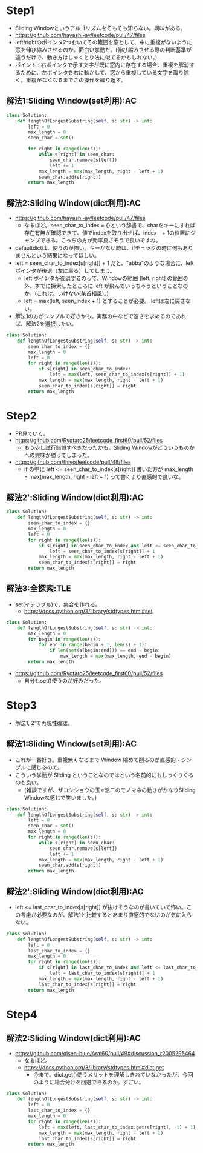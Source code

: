 # Step1
 - Sliding Windowというアルゴリズムをそもそも知らない。興味がある。
 - https://github.com/hayashi-ay/leetcode/pull/47/files
 - left/rightのポインタ2つおいてその範囲を窓として、中に重複がないように窓を伸び縮みさせるのか。面白い挙動だ。(伸び縮みさせる際の判断基準が違うだけで、動き方はしゃくとり法に似てるかもしれない。)
 - ポイント : 右ポインタで示す文字が既に窓内に存在する場合、重複を解消するために、左ポインタを右に動かして、窓から重複している文字を取り除く。重複がなくなるまでこの操作を繰り返す。
## 解法1:Sliding Window(set利用):AC
```py
class Solution:
    def lengthOfLongestSubstring(self, s: str) -> int:
        left = 0
        max_length = 0
        seen_char = set()

        for right in range(len(s)):
            while s[right] in seen_char:
                seen_char.remove(s[left])
                left += 1
            max_length = max(max_length, right - left + 1)
            seen_char.add(s[right])
        return max_length
```

## 解法2:Sliding Window(dict利用):AC
 - https://github.com/hayashi-ay/leetcode/pull/47/files
   - なるほど。seen_char_to_index = {}という辞書で、charをキーにすれば存在有無が確認できて、値でindexを取り出せば、index　+ 1の位置にジャンプできる。こっちの方が効率良さそうで良いですね。
 - defaultdictは、使うのが怖い。キーがない時は、ifチェックの時に何もありませんという結果になってほしい。
 - left = seen_char_to_index[s[right]] + 1 だと、"abba"のような場合に、left ポインタが後退（左に戻る）してしまう。
   - left ポインタが後退するのって、Windowの範囲 [left, right] の範囲の外、すでに探索したところに left が飛んでいっちゃうということなのか。(これは、いけない(某首相風)。)
   - left = max(left, seen_index + 1) とすることが必要。 leftは左に戻さない。
 - 解法1の方がシンプルで好きかも。実務の中などで速さを求めるのであれば、解法2を選択したい。
```py
class Solution:
    def lengthOfLongestSubstring(self, s: str) -> int:
        seen_char_to_index = {}
        max_length = 0
        left = 0
        for right in range(len(s)):
            if s[right] in seen_char_to_index:
                left = max(left, seen_char_to_index[s[right]] + 1)
            max_length = max(max_length, right - left + 1)
            seen_char_to_index[s[right]] = right
        return max_length
```

# Step2
 - PR見ていく。
 - https://github.com/Ryotaro25/leetcode_first60/pull/52/files
   - もう少し試行錯誤すべきだったかも。Sliding Windowがどういうものかへの興味が勝ってしまった。
 - https://github.com/fhiyo/leetcode/pull/48/files
   - if の中に left <= seen_char_to_index[s[right]] 書いた方が max_length = max(max_length, right - left + 1) って書くより直感的で良いな。
## 解法2':Sliding Window(dict利用):AC
```py
class Solution:
    def lengthOfLongestSubstring(self, s: str) -> int:
        seen_char_to_index = {}
        max_length = 0
        left = 0
        for right in range(len(s)):
            if s[right] in seen_char_to_index and left <= seen_char_to_index[s[right]]:
                left = seen_char_to_index[s[right]] + 1
            max_length = max(max_length, right - left + 1)
            seen_char_to_index[s[right]] = right
        return max_length
```
## 解法3:全探索:TLE
 - set(イテラブル)で、集合を作れる。
   - https://docs.python.org/3/library/stdtypes.html#set
```py
class Solution:
    def lengthOfLongestSubstring(self, s: str) -> int:
        max_length = 0
        for begin in range(len(s)):
            for end in range(begin + 1, len(s) + 1):
                if len(set(s[begin:end])) == end - begin:
                    max_length = max(max_length, end - begin)
        return max_length
```

 - https://github.com/Ryotaro25/leetcode_first60/pull/52/files
   - 自分もset()使うのが好みだった。
# Step3
 - 解法1, 2'で再現性確認。
## 解法1:Sliding Window(set利用):AC
 - これが一番好き。重複無くなるまで Window 縮めて削るのが直感的・シンプルに感じるので。
 - こういう挙動が Sliding ということなのではという名前的にもしっくりくるのも良い。
   - (雑談ですが、ザコシショウの玉⚪︎浩二のモノマネの動きがかなりSliding Windowな感じで笑いました。)
```py
class Solution:
    def lengthOfLongestSubstring(self, s: str) -> int:
        left = 0
        seen_char = set()
        max_length = 0
        for right in range(len(s)):
            while s[right] in seen_char:
                seen_char.remove(s[left])
                left += 1
            max_length = max(max_length, right - left + 1)
            seen_char.add(s[right])
        return max_length
```

## 解法2':Sliding Window(dict利用):AC
 - left <= last_char_to_index[s[right]] が抜けそうなのが書いていて怖い。この考慮が必要なのが、解法1と比較するとあまり直感的でないのが気に入らない。
```py
class Solution:
    def lengthOfLongestSubstring(self, s: str) -> int:
        left = 0
        last_char_to_index = {}
        max_length = 0
        for right in range(len(s)):
            if s[right] in last_char_to_index and left <= last_char_to_index[s[right]]:
                left = last_char_to_index[s[right]] + 1
            max_length = max(max_length, right - left + 1)
            last_char_to_index[s[right]] = right
        return max_length
```

# Step4
## 解法2:Sliding Window(dict利用):AC
 - https://github.com/olsen-blue/Arai60/pull/49#discussion_r2005295464
   - なるほど。
   - https://docs.python.org/3/library/stdtypes.html#dict.get
       - 今まで、dict.get()使うメリットを理解しきれていなかったが、今回のように場合分けを回避できるのか。すごい。 
```py
class Solution:
    def lengthOfLongestSubstring(self, s: str) -> int:
        left = 0
        last_char_to_index = {}
        max_length = 0
        for right in range(len(s)):
            left = max(left, last_char_to_index.get(s[right], -1) + 1)
            max_length = max(max_length, right - left + 1)
            last_char_to_index[s[right]] = right
        return max_length
```
